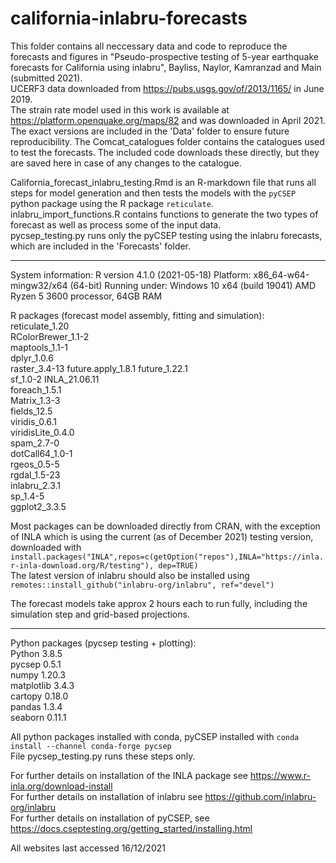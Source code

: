 # california-inlabru-forecasts

This folder contains all neccessary data and code to reproduce the forecasts and figures in "Pseudo-prospective testing of 5-year earthquake forecasts for California using inlabru", Bayliss, Naylor, Kamranzad and Main (submitted 2021).  
UCERF3 data downloaded from https://pubs.usgs.gov/of/2013/1165/ in June 2019.  
The strain rate model used in this work is available at https://platform.openquake.org/maps/82 and was downloaded in April 2021.   
The exact versions are included in the 'Data' folder to ensure future reproducibility.
The Comcat_catalogues folder contains the catalogues used to test the forecasts. The included code downloads these directly, but they are saved here in case of any changes to the catalogue.

California_forecast_inlabru_testing.Rmd is an R-markdown file that runs all steps for model generation and then tests the models with the `pyCSEP` python package using the R package `reticulate`.  
inlabru_import_functions.R contains functions to generate the two types of forecast as well as process some of the input data.  
pycsep_testing.py runs only the pyCSEP testing using the inlabru forecasts, which are included in the 'Forecasts' folder.  

-----------------------------------------------------------------------------------

System information:
R version 4.1.0 (2021-05-18)
Platform: x86_64-w64-mingw32/x64 (64-bit)
Running under: Windows 10 x64 (build 19041)
AMD Ryzen 5 3600 processor, 64GB RAM

R packages (forecast model assembly, fitting and simulation):  
reticulate_1.20  
RColorBrewer_1.1-2  
maptools_1.1-1      
dplyr_1.0.6       
raster_3.4-13
future.apply_1.8.1
future_1.22.1       
sf_1.0-2
INLA_21.06.11      
foreach_1.5.1     
Matrix_1.3-3      
fields_12.5       
viridis_0.6.1      
viridisLite_0.4.0   
spam_2.7-0         
dotCall64_1.0-1    
rgeos_0.5-5        
rgdal_1.5-23       
inlabru_2.3.1      
sp_1.4-5           
ggplot2_3.3.5   


Most packages can be downloaded directly from CRAN, with the exception of INLA which is using the current (as of December 2021) testing version,
downloaded with `install.packages("INLA",repos=c(getOption("repos"),INLA="https://inla.r-inla-download.org/R/testing"), dep=TRUE)`  
The latest version of inlabru should also be installed using `remotes::install_github("inlabru-org/inlabru", ref="devel")` 

The forecast models take approx 2 hours each to run fully, including the simulation step and grid-based projections. 

------------------------------------------------------------------------------

Python packages (pycsep testing + plotting):  
Python 3.8.5  
pycsep 0.5.1  
numpy 1.20.3  
matplotlib  3.4.3  
cartopy 0.18.0  
pandas  1.3.4  
seaborn 0.11.1  

All python packages installed with conda, pyCSEP installed with `conda install --channel conda-forge pycsep`  
File pycsep_testing.py runs these steps only.

For further details on installation of the INLA package see https://www.r-inla.org/download-install  
For further details on installation of inlabru see https://github.com/inlabru-org/inlabru  
For further details on installation of pyCSEP, see https://docs.cseptesting.org/getting_started/installing.html  

All websites last accessed 16/12/2021
